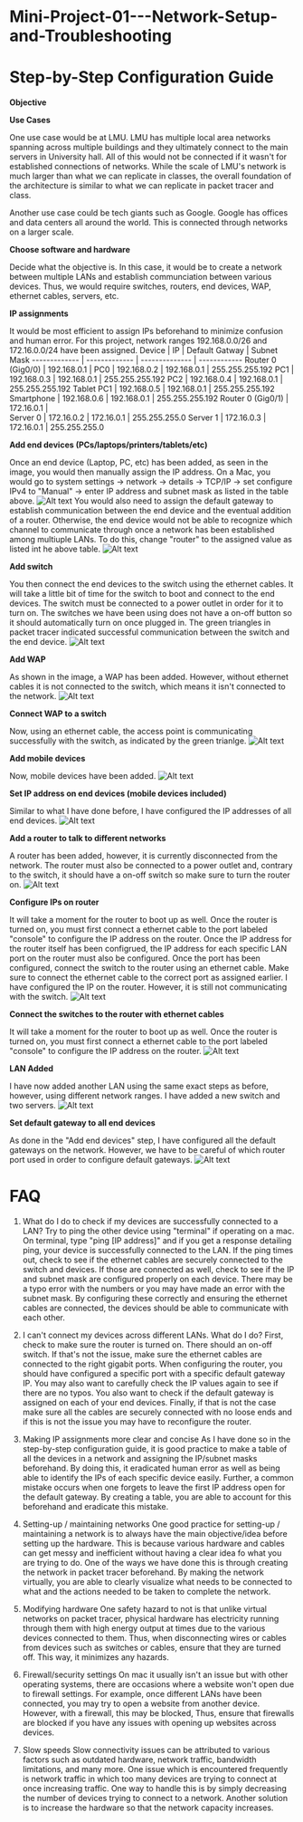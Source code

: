 # Mini-Project-01---Network-Setup-and-Troubleshooting

# Step-by-Step Configuration Guide
**Objective**

**Use Cases**

One use case would be at LMU. LMU has multiple local area networks spanning across multiple buildings and they ultimately connect to the main servers in University hall. All of this would not be connected if it wasn't for established connections of networks. While the scale of LMU's network is much larger than what we can replicate in classes, the overall foundation of the architecture is similar to what we can replicate in packet tracer and class. 

Another use case could be tech giants such as Google. Google has offices and data centers all around the world. This is connected through networks on a larger scale. 

**Choose software and hardware**
  
  Decide what the objective is. In this case, it would be to create a network between multiple LANs and establish communciation between various devices. Thus, we would require switches, routers, end devices, WAP, ethernet cables, servers, etc. 

**IP assignments**
  
  It would be most efficient to assign IPs beforehand to minimize confusion and human error. For this project, network ranges 192.168.0.0/26 and 172.16.0.0/24 have been assigned. 
Device  | IP  | Default Gatway | Subnet Mask
------------- | ------------- | -------------- | ------------
Router 0 (Gig0/0)  | 192.168.0.1  | 
PC0  | 192.168.0.2  |  192.168.0.1 |  255.255.255.192
PC1  | 192.168.0.3  |  192.168.0.1 |  255.255.255.192 
PC2  | 192.168.0.4  |  192.168.0.1 |  255.255.255.192 
Tablet PC1  | 192.168.0.5  |  192.168.0.1 |  255.255.255.192
Smartphone  | 192.168.0.6  |  192.168.0.1 |  255.255.255.192
Router 0 (Gig0/1)  | 172.16.0.1  |  
Server 0  | 172.16.0.2  |  172.16.0.1 |  255.255.255.0
Server 1  | 172.16.0.3  |  172.16.0.1 |  255.255.255.0 

**Add end devices (PCs/laptops/printers/tablets/etc)**
  
  Once an end device (Laptop, PC, etc) has been added, as seen in the image, you would then manually assign the IP address. On a Mac, you would go to system settings -> network -> details -> TCP/IP -> set configure IPv4 to "Manual" -> enter IP address and subnet mask as listed in the table above. 
![Alt text](IP_Assignment_PC.png)
  You would also need to assign the default gateway to establish communication between the end device and the eventual addition of a router. Otherwise, the end device would not be able to recognize which channel to communicate through once a network has been established among multiuple LANs. To do this, change "router" to the assigned value as listed int he above table. 
![Alt text](Default_Gateway_Assignment_PC.png)

**Add switch**

  You then connect the end devices to the switch using the ethernet cables. It will take a little bit of time for the switch to boot and connect to the end devices. The switch must be connected to a power outlet in order for it to turn on. The switches we have been using does not have a on-off button so it should automatically turn on once plugged in. 
  The green triangles in packet tracer indicated successful communication between the switch and the end device. 
![Alt text](PC_to_Switch_Ethernet.png)

**Add WAP**

  As shown in the image, a WAP has been added. However, without ethernet cables it is not connected to the switch, which means it isn't connected to the network. 
![Alt text](WAP.png)

**Connect WAP to a switch**

  Now, using an ethernet cable, the access point is communicating successfully with the switch, as indicated by the green trianlge. 
![Alt text](Accesspoint_switch.png)

**Add mobile devices**

  Now, mobile devices have been added. 
![Alt text](Access_point_mobile_devices.png)

**Set IP address on end devices (mobile devices included)**
  
  Similar to what I have done before, I have configured the IP addresses of all end devices. 
![Alt text](IP_Assignment_End_Devices.png)

**Add a router to talk to different networks**

  A router has been added, however, it is currently disconnected from the network. The router must also be connected to a power outlet and, contrary to the switch, it should have a on-off switch so make sure to turn the router on. 
![Alt text](Added_Router.png)

**Configure IPs on router**

  It will take a moment for the router to boot up as well. Once the router is turned on, you must first connect a ethernet cable to the port labeled "console" to configure the IP address on the router. 
  Once the IP address for the router itself has been configrued, the IP address for each specific LAN port on the router must also be configured. 
  Once the port has been configured, connect the switch to the router using an ethernet cable. Make sure to connect the ethernet cable to the correct port as assigned earlier. 
  I have configured the IP on the router. However, it is still not communicating with the switch. 
![Alt text](Config_Router0.png)

**Connect the switches to the router with ethernet cables**

  It will take a moment for the router to boot up as well. Once the router is turned on, you must first connect a ethernet cable to the port labeled "console" to configure the IP address on the router. 
![Alt text](Router_Added_Network.png)

**LAN Added**

  I have now added another LAN using the same exact steps as before, however, using different network ranges. I have added a new switch and two servers. 
![Alt text](Added_LAN.png)

**Set default gateway to all end devices**

  As done in the "Add end devices" step, I have configured all the default gateways on the network. However, we have to be careful of which router port used in order to configure default gateways. 
![Alt text](Added_LAN.png)


# FAQ 

1. What do I do to check if my devices are successfully connected to a LAN?
   Try to ping the other device using "terminal" if operating on a mac. On terminal, type "ping [IP address]" and if you get a response detailing ping, your device is successfully connected to the LAN. If the ping times out, check to see if the ethernet cables are securely connected to the switch and devices. If those are connected as well, check to see if the IP and subnet mask are configured properly on each device. There may be a typo error with the numbers or you may have made an error with the subnet mask. By configuring these correctly and ensuring the ethernet cables are connected, the devices should be able to communicate with each other.

2. I can't connect my devices across different LANs. What do I do?
   First, check to make sure the router is turned on. There should an on-off switch. If that's not the issue, make sure the ethernet cables are connected to the right gigabit ports. When configuring the router, you should have configured a specific port with a specific default gateway IP. You may also want to carefully check the IP values again to see if there are no typos. You also want to check if the default gateway is assigned on each of your end devices. Finally, if that is not the case make sure all the cables are securely connected with no loose ends and if this is not the issue you may have to reconfigure the router.

3. Making IP assignments more clear and concise
   As I have done so in the step-by-step configuration guide, it is good practice to make a table of all the devices in a network and assigning the IP/subnet masks beforehand. By doing this, it eradicated human error as well as being able to identify the IPs of each specific device easily. Further, a common mistake occurs when one forgets to leave the first IP address open for the default gateway. By creating a table, you are able to account for this beforehand and eradicate this mistake.

4. Setting-up / maintaining networks
   One good practice for setting-up / maintaining a network is to always have the main objective/idea before setting up the hardware. This is because various hardware and cables can get messy and inefficient without having a clear idea fo what you are trying to do. One of the ways we have done this is through creating the network in packet tracer beforehand. By making the network virtually, you are able to clearly visualize what needs to be connected to what and the actions needed to be taken to complete the network.

5. Modifying hardware
   One safety hazard to not is that unlike virtual networks on packet tracer, physical hardware has electricity running through them with high energy output at times due to the various devices connected to them. Thus, when disconnecting wires or cables from devices such as switches or cables, ensure that they are turned off. This way, it minimizes any hazards.

6. Firewall/security settings
   On mac it usually isn't an issue but with other operating systems, there are occasions where a website won't open due to firewall settings. For example, once different LANs have been connected, you may try to open a website from another device. However, with a firewall, this may be blocked, Thus, ensure that firewalls are blocked if you have any issues with opening up websites across devices.

7. Slow speeds
   Slow connectivity issues can be attributed to various factors such as outdated hardware, network traffic, bandwidth limitations, and many more. One issue which is encountered frequently is network traffic in which too many devices are trying to connect at once increasing traffic. One way to handle this is by simply decreasing the number of devices trying to connect to a network. Another solution is to increase the hardware so that the network capacity increases. 
